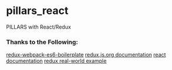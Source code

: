 # pillars_react
PILLARS with React/Redux



### Thanks to the Following:
[redux-webpack-es6-boilerplate](https://github.com/nicksp/redux-webpack-es6-boilerplate)
[redux.js.org documentation](http://redux.js.org/)
[react documentation](http://facebook.github.io/react/docs/getting-started.html)
[redux real-world example](https://github.com/reactjs/redux/tree/master/examples/real-world)
